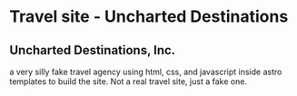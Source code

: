 # Travel site - Uncharted Destinations

## Uncharted Destinations, Inc.

a very silly fake travel agency using html, css, and javascript inside astro templates to build the site. Not a real travel site, just a fake one.